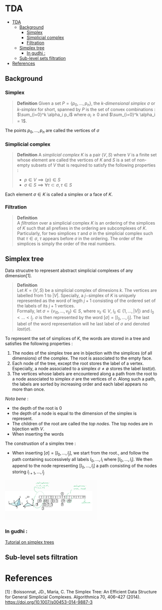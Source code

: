 # TDA
- [TDA](#tda)
  - [Background](#background)
    - [Simplex](#simplex)
    - [Simplicial complex](#simplicial-complex)
    - [Filtration](#filtration)
  - [Simplex tree](#simplex-tree)
    - [In gudhi :](#in-gudhi-)
  - [Sub-level sets filtration](#sub-level-sets-filtration)
- [References](#references)


## Background 

### Simplex
> **Definition**
> Given a set $P = \{p_0, ..., p_n\}$, the *k-dimensional simplex* $\sigma$ or *k-simplex* for short, spanned by $P$ is the set of convex combinations : 
> $\sum_{i=0}^k \alpha_i p_i$ where $\alpha_i \geq 0$ and $\sum_{i=0}^k \alpha_i = 1$.

The points $p_0, ..., p_n$ are called the vertices of $\sigma$

### Simplicial complex
> **Definition**
> A *simplicial complex* $K$ is a pair $(V,S)$ where $V$ is a finite set whose element are called the vertices of $K$ and $S$ is a set of non-empty subsets of $V$ that is required to satisfy the following properties :
> - $p \in V \implies \{p\} \in S$
> - $\sigma \in S \implies \forall \tau \subset \sigma, \tau \in S$

Each element $\sigma \in K$ is called a simplex or a face of $K$.


### Filtration 
> **Definition**   
> A *filtration* over a simplicial complex $K$ is an ordering of the simplices of $K$ such that all prefixes in the ordering are subcomplexes of $K$. Particularly, for two simplices $\tau$ and $\sigma$ in the simplicial complex such that $\tau \in \sigma$, $\tau$ appears before $\sigma$ in the ordering. The order of the simplices is simply the order of the real numbers. 


## Simplex tree
Data strucutre to represent abstract simplicial complexes of any dimension[1]. 

> **Definition**   
> Let $K=(V,S)$ be a simplicial complex of dimesions $k$. The vertices are labelled from $1$ to $|V|$. Specially, a $j-$simplex of $K$ is uniquely represented as the word of legth $j + 1$ consisting of the ordered set of the labels of its $j + 1$ vertices.   
> Formally, let $\sigma = \{v_{l0}, ...,  v_{lj}\} \in S$, where $v_{li} \in V$, $l_{li} \in \{1, ..., |V|\}$ and $l_0 < ... < l_j$. $\sigma$ is then represented by the word $[\sigma] = [l_0, ..., l_j]$. The last label of the word representation  will he last label of $\sigma$ and denoted $last(\sigma)$.  

To represent the set of simplices of $K$, the words are stored in a tree and satisfies the following properties :  
1. The nodes of the simplex tree are in bijection with the simplices (of all dimensions) of the complex. The root is associated to the empty face.  
2. Each node of the tree, except the root stores the label of a vertex. Especially, a node associated to a simplex $\sigma \neq \emptyset$ stores the label $last(\sigma)$.  
3. The vertices whose labels are encountered along a path from the root to a node associated to simplex $\sigma$ are the vertices of $\sigma$. Along such a path, the labels are sorted by increasing order and each label appears no more than once.


*Nota bene* : 
- the depth of the root is 0
- the depth of a node is equal to the dimension of the simplex is represent. 
- The children of the root are called the *top nodes*. The top nodes are in bijection with $V$.
- When inserting the words 

The construstion of a simplex tree : 
- When inserting $[\sigma] = [l_0, ..., l_j]$, we start from the root., and follow the path containing successively all labels $l_0, ..., l_i$ where $[l_0, ..., l_i]$. We then append to the node representing $[l_0, ..., l_i]$ a path consisting of the nodes storing $l_{i + 1}, ..., l_j$

<img src="./../ressources/simplex_tree.jpg" alt="example of simplex tree" width="60%" height="60%">



### In gudhi : 


[Tutorial on simplex trees](https://github.com/GUDHI/TDA-tutorial/blob/master/Tuto-GUDHI-simplex-Trees.ipynb)


## Sub-level sets filtration 

# References
[1] : Boissonnat, JD., Maria, C. The Simplex Tree: An Efficient Data Structure for General Simplicial Complexes. Algorithmica 70, 406–427 (2014). https://doi.org/10.1007/s00453-014-9887-3


